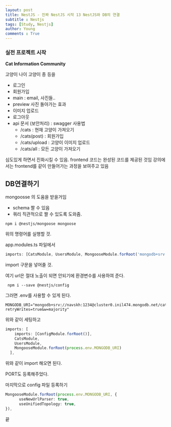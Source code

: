 ```yaml
---
layout: post
title: NestJS - 진짜 NestJS 시작 13 NestJS와 DB의 연결
subtitle : Nestjs
tags: [Study, Nestjs]
author: Young
comments : True
---
```


### 실전 프로젝트 시작

**Cat Information Community**

고양이 나이
고양이 종 
등을 

- 로그인
- 회원가입
- main : email, 사진들..
- preview 사진 돌아가는 효과
- 이미지 업로드
- 로그아웃
- api 문서 (보안처리) : swagger 사용법
  - /cats : 현재 고양이 가져오기
  - /cats(post) : 회원가입
  - /cats/upload : 고양이 이미지 업로드
  - /cats/all : 모든 고양이 가져오기

심도있게 하면서 진화시킬 수 있음.
frontend 코드는 완성된 코드를 제공된 것임
강의에서는 frontend를 같이 만들어가는 과정을 보여주고 있음


## DB연결하기 

mongoosse 의 도움을 받을거임

- schema 짤 수 있음
- 쿼리 직관적으로 짤 수 있도록 도와줌.

```
npm i @nestjs/mongoose mongoose
```

위의 명령어를 실행할 것.

app.modules.ts 파일에서

```ts
imports: [CatsModule, UsersModule, MongooseModule.forRoot('mongodb+srv://navskh:1234@cluster0.inil474.mongodb.net/cats?retryWrites=true&w=majority')],
```
 
import 구문을 넣어줄 것.

여기 url은 절대 노출이 되면 안되기에 환경변수를 사용하여 준다.

```
 npm i --save @nestjs/config
```

그러면 .env를 사용할 수 있게 된다.

```ENV
MONGODB_URI="mongodb+srv://navskh:1234@cluster0.inil474.mongodb.net/cats?retryWrites=true&w=majority"
```

위와 같이 세팅하고
```ts
imports: [
    imports: [ConfigModule.forRoot()],
    CatsModule,
    UsersModule,
    MongooseModule.forRoot(process.env.MONGODB_URI)
  ],
```

위와 같이 import 해오면 된다.

PORT도 등록해주었다.

마지막으로 config 파일 등록하기
```ts
MongooseModule.forRoot(process.env.MONGODB_URI, {
      useNewUrlParser: true,
      useUnifiedTopology: true,
}),
```

끝


